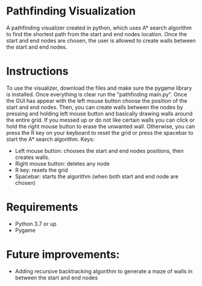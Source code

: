 # Pathfinding Visualization
A pathfinding visualizer created in python, which uses A* search algorithm to find the shortest path from the start and end nodes location. Once the start and end nodes are chosen, the user is allowed to create walls between the start and end nodes. 

# Instructions
To use the visualizer, download the files and make sure the pygame library is installed. Once everything is clear run the "pathfinding main.py". Once the GUI has appear with the left mouse button choose the position of the start and end nodes. Then, you can create walls between the nodes by pressing and holding left mouse button and basically drawing walls around the entire grid. If you messed up or do not like certain walls you can click or hold the right mouse button to erase the unwanted wall. Otherwise, you can press the R key on your keyboard to reset the grid or press the spacebar to start the A* search algorithm. 
Keys:
- Left mouse button: chooses the start and end nodes positions, then creates walls.
- Right mouse button: deletes any node
- R key: resets the grid
- Spacebar: starts the algorithm (when both start and end node are chosen)

# Requirements
- Python 3.7 or up
- Pygame

# Future improvements:
- Adding recursive backtracking algorithm to generate a maze of walls in between the start and end nodes
